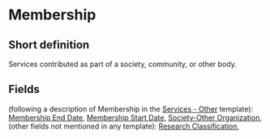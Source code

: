 # Membership
## Short definition
Services contributed as part of a society, community, or other body.
## Fields
(following a description of Membership in the [Services - Other](../Templates/Services%20-%20Other.md) template):
[Membership End Date](../Object-Fields/Membership/Membership%20End%20Date.md),
[Membership Start Date](../Object-Fields/Membership/Membership%20Start%20Date.md),
[Society-Other Organization](../Object-Fields/Membership/Society-Other%20Organization.md),
(other fields not mentioned in any template):
[Research Classification](../Object-Fields/Membership/Research%20Classification.md),
